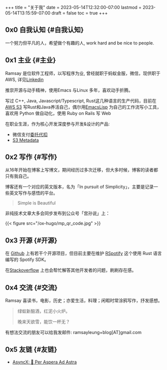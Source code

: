 +++
title = "关于我"
date = 2023-05-14T12:32:00-07:00
lastmod = 2023-05-14T13:15:59-07:00
draft = false
toc = true
+++

## <span class="section-num">0x0</span> 自我认知 {#自我认知}
一个努力但平凡的人，希望做个有趣的人, work hard and be nice to people. 

## <span class="section-num">0x1</span> 主业 {#主业}

Ramsay 是位软件工程师，以写程序为业, 曾经就职于蚂蚁金服，微信，现供职于AWS, 详见[Linkedin](https://www.linkedin.com/in/ramsayleung/)<br/>

推崇开源与动手精神，使用Emacs 与Linux 多年，喜欢动手折腾。 <br/>

写过 C++, Java, Javascript/Typescript, Rust这几种语言的生产代码，目前在[AWS S3](https://aws.amazon.com/s3/) 写Rust和Java养活自己，偶尔用[EmacsLisp](https://github.com/ramsayleung/emacs.d) 为自己的工作流写小工具，喜欢用 Python 做自动化，使用 Ruby on Rails 写 Web <br/>

在职业生涯，作为核心开发深度参与开发&设计的产品:
- 微信支付[委托代扣](https://pay.weixin.qq.com/docs/merchant/products/entrusted-payment/introduction.html)
- [S3 Metadata](https://docs.aws.amazon.com/AmazonS3/latest/userguide/UsingMetadata.html)

## <span class="section-num">0x2</span> 写作 {#写作}

从16年开始在博客上写博文，期间经历过多次迁移，但大多时候，博客的读者都只有我自己。 <br/>

博客还有一个对应的英文版本，名为「In pursuit of Simplicity」，主要是记录一些英文写作与感悟的平台。 <br/>

> Simple is Beautiful <br/>

非纯技术文章大多会同步发布到公众号「宫孙说」上： <br/>

{{< figure src="/ox-hugo/mp_qr_code.jpg" >}} <br/>


## <span class="section-num">0x3</span> 开源 {#开源}

在 [Github](<https://github.com/ramsayleung>) 上有若干个开源项目，但目前主要在维护 [RSpotify](<https://github.com/ramsayleung/rspotify>) 这个使用 Rust 语言编写的 Spotify SDK。 <br/>

在[Stackoverflow](<https://stackoverflow.com/users/5738112/ramsay>) 上也会帮忙解答其他开发者的问题，刷刷存在感。 <br/>


## <span class="section-num">0x4</span> 交流 {#交流}

Ramsay 喜读书，电影，历史；亦爱生活，料理；闲暇时常涂鸦写作，抒发感想。 <br/>

> 绿蚁新醅酒，红泥小火炉。 <br/>
> 
> 晚来天欲雪，能饮一杯无？ <br/>

有想法交流的朋友可以给我发邮件: ramsayleung+blog[AT]gmail.com <br/>


## <span class="section-num">0x5</span> 友链 {#友链}

- [AsyncX: 🌌 Per Aspera Ad Astra](https://blog.asyncx.top)
